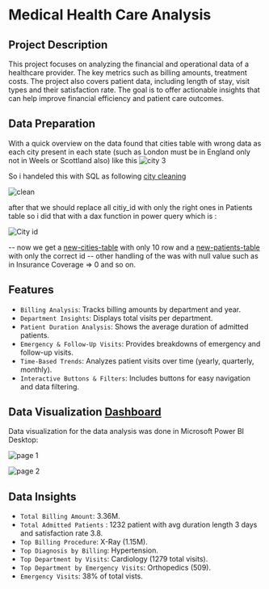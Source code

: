 # Medical Health Care Analysis 

## Project Description
This project focuses on analyzing the financial and operational data of a healthcare provider. The key metrics such as billing amounts, treatment costs. The project also covers patient data, including length of stay, visit types and their satisfaction rate. The goal is to offer actionable insights that can help improve financial efficiency and patient care outcomes.

## Data Preparation

With a quick overview on the data found that cities table with wrong data as each city present in each state (such as London must be in England only not in Weels or Scottland also) like this
![city 3](https://github.com/user-attachments/assets/a256ce3d-9c1e-4afa-9fb4-c886f970d5d8)

So i handeled this with SQL as following [city cleaning](https://github.com/maiimamdooh/Medical-Health-Care-/blob/main/city%20cleaing.sql)

![clean](https://github.com/user-attachments/assets/1aeaba38-0bda-48b5-8364-e87ff56e85ef)

after that we should replace all citiy_id with only the right ones in Patients table so i did that with a dax function in power query which is :

![City id](https://github.com/user-attachments/assets/a92e36a6-c7b0-4936-b903-7e065244dfc5)


-- now we get a [new-cities-table](https://github.com/maiimamdooh/Medical-Health-Care-/blob/main/CITIY%20CLEANED.csv)  with only 10 row and a [new-patients-table](https://github.com/maiimamdooh/Medical-Health-Care-/blob/main/Patient%20Cleaned.csv) with only the correct id
-- other handling of the was with null value such as in Insurance Coverage => 0 and so on.

 
## Features

 - `Billing Analysis`: Tracks billing amounts by department and year.
 - `Department Insights`: Displays total visits per department.
 - `Patient Duration Analysis`: Shows the average duration of admitted patients.
 - `Emergency & Follow-Up Visits`: Provides breakdowns of emergency and follow-up visits.
 - `Time-Based Trends`: Analyzes patient visits over time (yearly, quarterly, monthly).
 - `Interactive Buttons & Filters`: Includes buttons for easy navigation and data filtering.

## Data Visualization [Dashboard](https://github.com/maiimamdooh/Medical-Health-Care-/blob/main/health%20care%20dashboard.pbix) 
  Data visualization for the data analysis was done in Microsoft Power BI Desktop:
  
  ![page 1](https://github.com/user-attachments/assets/21ddbc79-b673-498e-9fab-f3d0ee6f6f20)
  
  ![page 2](https://github.com/user-attachments/assets/18201c87-affd-489e-89c7-a9700e9b930b)



## Data Insights

- `Total Billing Amount`: 3.36M.
- `Total Admitted Patients` : 1232 patient with avg duration length 3 days and 
 satisfaction rate 3.8.
- `Top Billing Procedure`: X-Ray (1.15M).
- `Top Diagnosis by Billing`: Hypertension.
- `Top Department by Visits`: Cardiology (1279 total visits).
- `Top Department by Emergency Visits`: Orthopedics (509).
- `Emergency Visits`: 38% of total vists.
